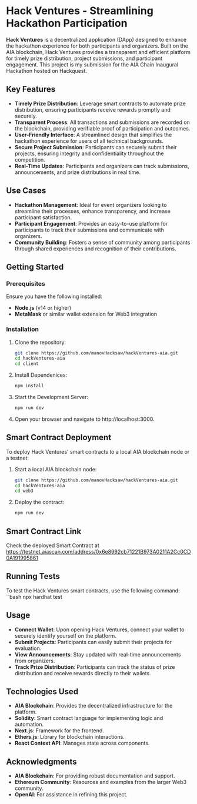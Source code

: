 # Hack Ventures - Streamlining Hackathon Participation

**Hack Ventures** is a decentralized application (DApp) designed to enhance the hackathon experience for both participants and organizers. Built on the AIA blockchain, Hack Ventures provides a transparent and efficient platform for timely prize distribution, project submissions, and participant engagement. This project is my submission for the AIA Chain Inaugural Hackathon hosted on Hackquest.

## Key Features

- **Timely Prize Distribution**: Leverage smart contracts to automate prize distribution, ensuring participants receive rewards promptly and securely.
- **Transparent Process**: All transactions and submissions are recorded on the blockchain, providing verifiable proof of participation and outcomes.
- **User-Friendly Interface**: A streamlined design that simplifies the hackathon experience for users of all technical backgrounds.
- **Secure Project Submission**: Participants can securely submit their projects, ensuring integrity and confidentiality throughout the competition.
- **Real-Time Updates**: Participants and organizers can track submissions, announcements, and prize distributions in real time.

## Use Cases

- **Hackathon Management**: Ideal for event organizers looking to streamline their processes, enhance transparency, and increase participant satisfaction.
- **Participant Engagement**: Provides an easy-to-use platform for participants to track their submissions and communicate with organizers.
- **Community Building**: Fosters a sense of community among participants through shared experiences and recognition of their contributions.

## Getting Started

### Prerequisites

Ensure you have the following installed:

- **Node.js** (v14 or higher)
- **MetaMask** or similar wallet extension for Web3 integration

### Installation

1. Clone the repository:
   ```bash
   git clone https://github.com/manovHacksaw/hackVentures-aia.git
   cd hackVentures-aia
   cd client

2. Install Dependenices:
   ```bash
   npm install

3. Start the Development Server:
    ```bash
    npm run dev

4. Open your browser and navigate to http://localhost:3000.

 ## Smart Contract Deployment
To deploy Hack Ventures' smart contracts to a local AIA blockchain node or a testnet:

1. Start a local AIA blockchain node:
   ```bash
   git clone https://github.com/manovHacksaw/hackVentures-aia.git
   cd hackVentures-aia
   cd web3

2. Deploy the contract:
    ```bash
    npm run dev

## Smart Contract Link
Check the deployed Smart Contract at https://testnet.aiascan.com/address/0x6e8992cb71221B973A0211A2Cc0CD0A191995861

## Running Tests
  To test the Hack Ventures smart contracts, use the following command:
 ``bash
  npx hardhat test
  
## Usage

- **Connect Wallet**: Upon opening Hack Ventures, connect your wallet to securely identify yourself on the platform.
- **Submit Projects**: Participants can easily submit their projects for evaluation.
- **View Announcements**: Stay updated with real-time announcements from organizers.
- **Track Prize Distribution**: Participants can track the status of prize distribution and receive rewards directly to their wallets.

## Technologies Used

- **AIA Blockchain**: Provides the decentralized infrastructure for the platform.
- **Solidity**: Smart contract language for implementing logic and automation.
- **Next.js**: Framework for the frontend.
- **Ethers.js**: Library for blockchain interactions.
- **React Context API**: Manages state across components.

## Acknowledgments

- **AIA Blockchain**: For providing robust documentation and support.
- **Ethereum Community**: Resources and examples from the larger Web3 community.
- **OpenAI**: For assistance in refining this project.





